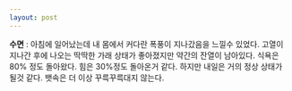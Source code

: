 ```yaml
---
layout: post
---
```

**수면** : 아침에 일어났는데 내 몸에서 커다란 폭풍이 지나갔음을 느낄수 있었다. 고열이 지나간 후에 나오는 딱딱한 가래
상태가 좋아졌지만 약간의 잔열이 남아있다.
식욕은 80% 정도 돌아왔다. 힘은 30%정도 돌아온거 같다.
하지만 내일은 거의 정상 상태가 될것 같다. 뱃속은 더 이상 꾸륵꾸륵대지 않는다.